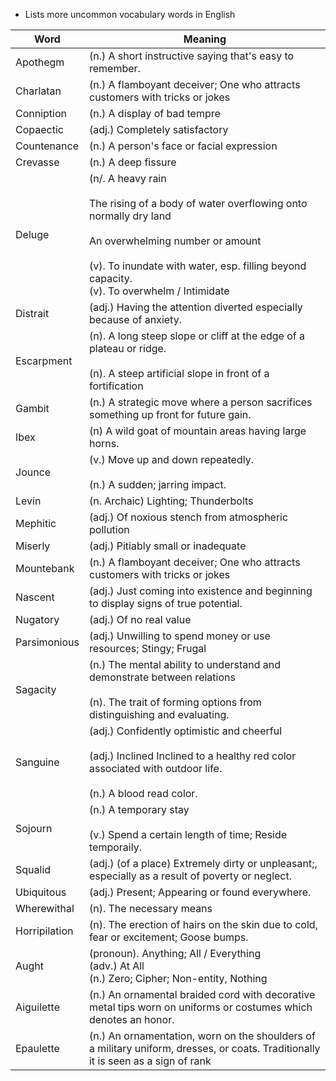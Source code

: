 * Lists more uncommon vocabulary words in English

| Word          | Meaning                                                                                                                                                                                                                               |
| ------------- | ------------------------------------------------------------------------------------------------------------------------------------------------------------------------------------------------------------------------------------- |
| Apothegm      | (n.) A short instructive saying that's easy to remember.                                                                                                                                                                              |
| Charlatan     | (n.) A flamboyant deceiver; One who attracts customers with tricks or jokes                                                                                                                                                           |
| Conniption    | (n.) A display of bad tempre                                                                                                                                                                                                          |
| Copaectic     | (adj.) Completely satisfactory                                                                                                                                                                                                        |
| Countenance   | (n.) A person's face or facial expression                                                                                                                                                                                             |
| Crevasse      | (n.) A deep fissure                                                                                                                                                                                                                   |
| Deluge        | (n/. A heavy rain<br><br>The rising of a body of water overflowing onto normally dry land<br><br>An overwhelming number or amount<br><br>(v). To inundate with water, esp. filling beyond capacity.<br>(v). To overwhelm / Intimidate |
| Distrait      | (adj.) Having the attention diverted especially because of anxiety.                                                                                                                                                                   |
| Escarpment    | (n). A long steep slope or cliff at the edge of a plateau or ridge.<br><br>(n). A steep artificial slope in front of a fortification                                                                                                  |
| Gambit        | (n.) A strategic move where a person sacrifices something up front for future gain.                                                                                                                                                   |
| Ibex          | (n) A wild goat of mountain areas having large horns.                                                                                                                                                                                 |
| Jounce        | (v.) Move up and down repeatedly.<br><br>(n.) A sudden; jarring impact.                                                                                                                                                               |
| Levin         | (n. Archaic) Lighting; Thunderbolts                                                                                                                                                                                                   |
| Mephitic      | (adj.) Of noxious stench from atmospheric pollution                                                                                                                                                                                   |
| Miserly       | (adj.) Pitiably small or  inadequate                                                                                                                                                                                                  |
| Mountebank    | (n.) A flamboyant deceiver; One who attracts customers with tricks or jokes                                                                                                                                                           |
| Nascent       | (adj.) Just coming into existence and beginning to display signs of true potential.                                                                                                                                                   |
| Nugatory      | (adj.) Of no real value                                                                                                                                                                                                               |
| Parsimonious  | (adj.) Unwilling to spend money or use resources; Stingy; Frugal                                                                                                                                                                      |
| Sagacity      | (n.) The mental ability to understand and demonstrate between relations<br><br>(n). The trait of forming options from distinguishing and evaluating.                                                                                  |
| Sanguine      | (adj.) Confidently optimistic and  cheerful<br><br>(adj.) Inclined Inclined to a healthy red color associated with outdoor life.<br><br>(n.) A blood read color.                                                                      |
| Sojourn       | (n.) A temporary stay <br><br>(v.) Spend a certain length of time; Reside temporaily.                                                                                                                                                 |
| Squalid       | (adj.) (of a place) Extremely dirty or unpleasant;, especially as a result of poverty or neglect.                                                                                                                                     |
| Ubiquitous    | (adj.) Present; Appearing or found everywhere.                                                                                                                                                                                        |
| Wherewithal   | (n). The necessary means                                                                                                                                                                                                              |
| Horripilation | (n). The erection of hairs on the skin due to cold, fear or excitement; Goose bumps.                                                                                                                                                  |
| Aught         | (pronoun). Anything; All / Everything<br>(adv.) At All<br>(n.) Zero; Cipher; Non-entity, Nothing                                                                                                                                      |
| Aiguilette    | (n.) An ornamental braided cord with decorative metal tips worn on uniforms or costumes which denotes an honor.                                                                                                                       |
| Epaulette     | (n.) An ornamentation, worn on the shoulders of a military uniform, dresses, or coats. Traditionally it is seen as a sign of rank                                                                                                     |
 
